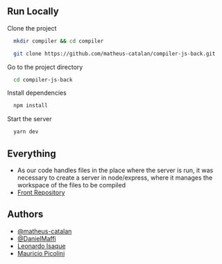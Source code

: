## Run Locally

Clone the project

```bash
  mkdir compiler && cd compiler
```

```bash
  git clone https://github.com/matheus-catalan/compiler-js-back.git
```

Go to the project directory

```bash
  cd compiler-js-back
```

Install dependencies

```bash
  npm install
```

Start the server

```bash
  yarn dev
```




  
## Everything

- As our code handles files in the place where the server is run, it was necessary to create a server in node/express, where it manages the workspace of the files to be compiled
- [Front Repository](https://github.com/matheus-catalan/compiler-js-front)


  
## Authors

- [@matheus-catalan](https://www.github.com/matheus-catalan)
- [@DanielMaffi](https://github.com/DanielMaffi)
- [Leonardo Isaque]()
- [Mauricio Picolini]()
